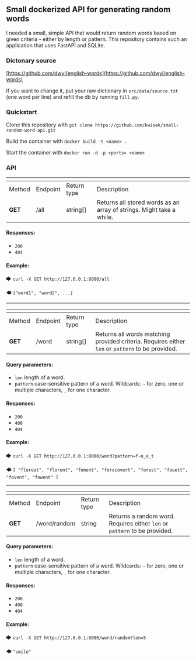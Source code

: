 ## Small dockerized API for generating random words
I needed a small, simple API that would return random words based on given criteria - either by length or pattern. This repository contains such an application that uses FastAPI and SQLite.

### Dictonary source
[https://github.com/dwyl/english-words](https://github.com/dwyl/english-words)

If you want to change it, put your raw dictionary in `src/data/source.txt` (one word per line) and refill the db by running `fill.py`.

### Quickstart
Clone this repository with `git clone https://github.com/kwisek/small-random-word-api.git`

Build the container with `docker build -t <name> .`

Start the container with `docker run -d -p <ports> <name>`

### API
[]()  | []() | []() | []()
--- | --- | --- | ---
Method | Endpoint | Return type | Description
**GET** | /all | string[] | Returns all stored words as an array of strings. Might take a while.

#### Responses:
- `200`
- `404`

#### Example:
🡆 `curl -X GET http://127.0.0.1:8000/all`

🡄 `["word1", "word2", ...]`

---

[]()  | []() | []() | []()
--- | --- | --- | ---
Method | Endpoint | Return type | Description
**GET** | /word | string[] | Returns all words matching provided criteria. Requires either `len` or `pattern` to be provided.

#### Query parameters:
- `len` length of a word.
- `pattern` case-sensitive pattern of a word. Wildcards: `~` for zero, one or multiple characters, `_` for one character.

#### Responses:
- `200`
- `400` 
- `404`

#### Example:
🡆 `curl -X GET http://127.0.0.1:8000/word?pattern=f~o_e_t`

🡄 `[
    "floreat",
    "florent",
    "foment",
    "forecovert",
    "forest",
    "fouett",
    "fovent",
    "fowent"
]`

---

[]()  | []() | []() | []()
--- | --- | --- | ---
Method | Endpoint | Return type | Description
**GET** | /word/random | string | Returns a random word. Requires either `len` or `pattern` to be provided.

#### Query parameters:
- `len` length of a word.
- `pattern` case-sensitive pattern of a word. Wildcards: `~` for zero, one or multiple characters, `_` for one character.

#### Responses:
- `200`
- `400` 
- `404`

#### Example:
🡆 `curl -X GET http://127.0.0.1:8000/word/random?len=5`

🡄 `"smile"`
